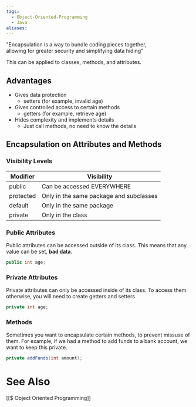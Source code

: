 ```yaml
---
tags:
  - Object-Oriented-Programming
  - Java
aliases:
---
```


"Encapsulation is a way to bundle coding pieces together,  
allowing for greater security and simplifying data hiding"

This can be applied to classes, methods, and attributes.

## Advantages
- Gives data protection
	- setters (for example, invalid age)
- Gives controlled access to certain methods
	- getters (for example, retrieve age)
- Hides complexity and implements details
	- Just call methods, no need to know the details
## Encapsulation on Attributes and Methods
### Visibility Levels

| Modifier  | Visibility                              |
| --------- | --------------------------------------- |
| public    | Can be accessed EVERYWHERE              |
| protected | Only in the same package and subclasses |
| default   | Only in the same package                |
| private   | Only in the class                       |

### Public Attributes
Public attributes can be accessed outside of its class. This means that any value can be set, **bad data**.
```java showlinenumbers
public int age;
```

### Private Attributes
Private attributes can only be accessed inside of its class.
To access them otherwise, you will need to create getters and setters
```java showlinenumbers
private int age;
```


### Methods
Sometimes you want to encapsulate certain methods, to prevent missuse of them. 
For example, if we had a method to add funds to a bank account, we want to keep this private.

```java showlinenumbers
private addFunds(int amount);
```


# See Also
[[$ Object Oriented Programming]]
